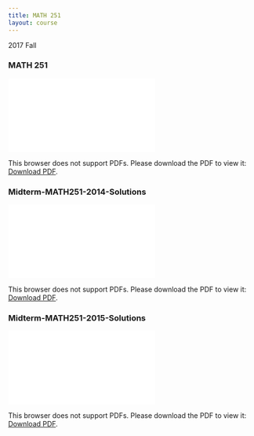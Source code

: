 ```yaml
---
title: MATH 251
layout: course
---
```


2017 Fall

<!--more-->
### MATH 251
<object data="{{ site.baseurl }}/assets/MATH 251/MATH 251.pdf" type="application/pdf" width="100%" height="850px">
    <embed src="{{ site.baseurl }}/assets/MATH 251/MATH 251.pdf" type="application/pdf">
        <p>This browser does not support PDFs. Please download the PDF to view it: <a href="{{ site.baseurl }}/assets/MATH 251/MATH 251.pdf">Download PDF</a>.</p>
    </embed>
</object>

### Midterm-MATH251-2014-Solutions
<object data="{{ site.baseurl }}/assets/MATH 251/Midterm-MATH251-2014-Solutions.pdf" type="application/pdf" width="100%" height="850px">
    <embed src="{{ site.baseurl }}/assets/MATH 251/Midterm-MATH251-2014-Solutions.pdf" type="application/pdf">
        <p>This browser does not support PDFs. Please download the PDF to view it: <a href="{{ site.baseurl }}/assets/MATH 251/Midterm-MATH251-2014-Solutions.pdf">Download PDF</a>.</p>
    </embed>
</object>

### Midterm-MATH251-2015-Solutions
<object data="{{ site.baseurl }}/assets/MATH 251/Midterm-MATH251-2015-Solutions.pdf" type="application/pdf" width="100%" height="850px">
    <embed src="{{ site.baseurl }}/assets/MATH 251/Midterm-MATH251-2015-Solutions.pdf" type="application/pdf">
        <p>This browser does not support PDFs. Please download the PDF to view it: <a href="{{ site.baseurl }}/assets/MATH 251/Midterm-MATH251-2015-Solutions.pdf">Download PDF</a>.</p>
    </embed>
</object>

